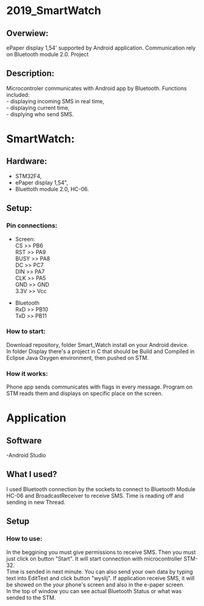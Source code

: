 # 2019_SmartWatch


## Overwiew:
  ePaper display 1,54' supported by Android application. Communication rely on Bluetooth module 2.0.
  Project 
 
## Description:
  Microcontroler communicates with Android app by Bluetooth. Functions included:  
    - displaying incoming SMS in real time,  
    - displaying current time,  
    - displying who send SMS.  

# SmartWatch:

## Hardware:
- STM32F4,
- ePaper display 1,54",
- Bluettoth module 2.0, HC-06.

## Setup:

### Pin connections:

  - Screen:  
      CS >> PB6  
      RST >> PA9  
      BUSY >> PA8  
      DC >> PC7  
      DIN >> PA7  
      CLK >> PA5  
      GND >> GND  
      3.3V >> Vcc  

  - Bluetooth  
      RxD >> PB10  
      TxD >> PB11  
      
### How to start:
  Download repository, folder Smart_Watch install on your Android device.  
  In folder Display there's a project in C that should be Build and Compiled in Eclipse Java Oxygen environment, then pushed on STM.
  
### How it works:
  Phone app sends communicates with flags in every message. Program on STM reads them and displays on specific place on the screen.

  
# Application

## Software
-Android Studio

## What I used?

I used Bluetooth connection by the sockets to connect to Bluetooth Module HC-06 and BroadcastReceiver to receive SMS. Time is reading off and sending in new Thread.

## Setup 

### How to use:
  In the beggining you must give permissions to receive SMS. Then you must just click on button "Start". It will start connection with 
  microcontroller STM-32.   
  Time is sended in next minute. You can also send your own data by typing text into EditText and click button "wyslij". If application receive SMS, it will be showed on the your phone's screen and also in the e-paper screen.  
  In the top of window you can see actual Bluetooth Status or what was sended to the STM.

      



  
